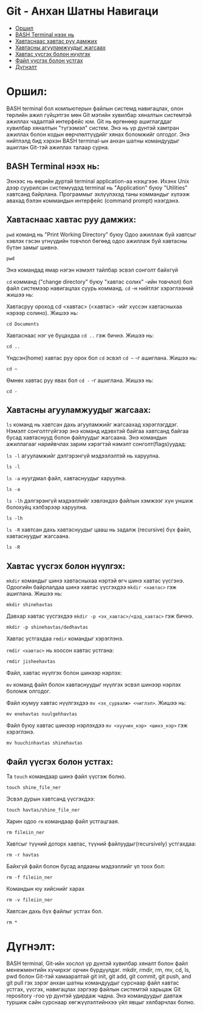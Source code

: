 # Git - Анхан Шатны Навигаци

- [Оршил](#оршил)
- [BASH Terminal нээх нь](#bash-terminal-нээх-нь)
- [Хавтаснаас хавтас руу дамжих](#хавтаснаас-хавтас-руу-дамжих)
- [Хавтасны агууламжуудыг жагсаах](#хавтасны-агууламжуудыг-жагсаах)
- [Хавтас үүсгэх болон нүүлгэх](#хавтас-үүсгэх-болон-нүүлгэх)
- [Файл үүсгэх болон устгах](#файл-үүсгэх-болон-устгах)
- [Дүгнэлт](#дүгнэлт)

# Оршил:

BASH terminal бол компьютерын файлын системд навигацлах, олон төрлийн ажил гүйцэтгэх мөн Git мэтийн хувилбар хяналтын системтэй ажиллах чадалтай интерфейс юм. Git нь өргөнөөр ашиглагддаг хувилбар хяналтын "түгээмэл" систем. Энэ нь үр дүнтэй хамтран ажиллах болон кодын өөрчлөлтүүдийг хянах боломжийг олгодог. Энэ нийтлэлд бид хэрхэн BASH terminal-ын анхан шатны командуудыг ашиглан Git-тэй ажиллах талаар сурна.

## BASH Terminal нээх нь:

Эхнээс нь өөрийн дуртай terminal application-аа нээцгээе. Ихэнх Unix дээр суурилсан системүүдэд terminal нь "Application" буюу "Utilities" хавтсанд байрлана. Программыг эхлүүлэхэд таны коммандыг хүлээж авахад бэлэн коммандын интерфейс (command prompt) нээгдэнэ.

## Хавтаснаас хавтас руу дамжих:

`pwd` команд нь "Print Working Directory" буюу Одоо ажиллаж буй хавтсыг хэвлэх гэсэн үгнүүдийн товчлол бөгөөд одоо ажиллаж буй хавтасны бүтэн замыг шивнэ.

```commandline
pwd
```

Энэ командад ямар нэгэн нэмэлт тайлбар эсвэл сонголт байхгүй

`cd` комманд ("change directory" буюу "хавтас солих" -ийн товчлол) бол файл системээр навигацлах суурь комманд. `cd` -н нийтлэг хэрэглээний жишээ нь:

Хавтасруу ороход cd <хавтас> (<хавтас> -ийг хүссэн хавтасныхаа нэрээр солино). Жишээ нь:

```
cd Documents
```

Хавтаснаас нэг үе буцахдаа `cd ..` гэж бичнэ. Жишээ нь:

```
cd ..
```

Үндсэн(home) хавтас руу орох бол `cd` эсвэл `cd ~` -г ашиглана. Жишээ нь:

```
cd ~
```

Өмнөх хавтас руу явах бол `cd -` -г ашиглана. Жишээ нь:

```
cd -
```

## Хавтасны агууламжуудыг жагсаах:

`ls` команд нь хавтсан дахь агууламжийг жагсаахад хэрэглэгддэг. Нэмэлт сонголтгүйгээр энэ команд идэвхтэй байгаа хавтсанд байгаа бусад хавтаснууд болон файлуудыг жагсаана. Энэ командын ажиллагааг нарийвчлах зарим хэрэгтэй нэмэлт сонголт(flags)уудад:

`ls -l` агууламжийг дэлгэрэнгүй мэдээлэлтэй нь харуулна.

```
ls -l
```

`ls -a` нуугдмал файл, хавтаснуудыг харуулна.

```
ls -a
```

`ls -lh` дэлгэрэнгүй мэдээллийг хэвлэхдээ файлын хэмжээг хүн уншиж болохуйц хэлбэрээр харуулна.

```
ls -lh
```

`ls -R` хавтсан дахь хавтаснуудыг цааш нь задалж (recursive) бүх файл, хавтаснуудыг жагсаана.

```
ls -R
```

## Хавтас үүсгэх болон нүүлгэх:

`mkdir` командыг шинэ хавтасныхаа нэртэй өгч шинэ хавтас үүсгэнэ. Одоогийн байрлалдаа шинэ хавтас үүсгэхдээ `mkdir <хавтас>` гэж ашиглана. Жишээ нь:

```
mkdir shinehavtas
```

Давхар хавтас үүсгэхдээ `mkdir -p <эх_хавтас>/<дэд_хавтас>` гэж бичнэ.

```
mkdir -p shinehavtas/dedhavtas
```

Хавтас устгахдаа `rmdir` командыг хэрэглэнэ.

`rmdir <хавтас>` нь хоосон хавтас устгана:

```
rmdir jisheehavtas
```

Файл, хавтас нүүлгэх болон шинээр нэрлэх:

`mv` команд файл болон хавтаснуудыг нүүлгэх эсвэл шинээр нэрлэх боломж олгодог.

Файл юумуу хавтас нүүлгэхдээ `mv <эх_сурвалж> <чиглэл>`. Жишээ нь:

```
mv enehavtas nuulgehhavtas
```

Файл буюу хавтас шинээр нэрлэхдээ `mv <хуучин_нэр> <шинэ_нэр>` гэж хэрэглэнэ.

```
mv huuchinhavtas shinehavtas
```

## Файл үүсгэх болон устгах:

Та `touch` командаар шинэ файл үүсгэж болно.

```commandline
touch shine_file_ner
```

Эсвэл дурын хавтсанд үүсгэхдээ:

```commandline
touch havtas/shine_file_ner
```

Харин одоо `rm` командаар файл устгацгаая.

```commandline
rm fileiin_ner
```

Хавтсыг түүний доторх хавтас, түүний файлуудыг(recursively) устгахдаа:

```commandline
rm -r havtas
```

Байхгүй файл болон бусад алдааны мэдээллийг үл тоох бол:

```commandline
rm -f fileiin_ner
```

Командын юу хийснийг харах

```commandline
rm -v fileiin_ner
```

Хавтсан дахь бүх файлыг устгах бол.

```commandline
rm *
```

# Дүгнэлт:

BASH terminal, Git-ийн хослол үр дүнтэй хувилбар хяналт болон файл менежментийн хүчирхэг орчин бүрдүүлдэг. mkdir, rmdir, rm, mv, cd, ls, pwd болон Git-тэй хамааралтай git init, git add, git commit, git push, and git pull гэх зэрэг анхан шатны командуудыг сурснаар файл хавтас устгах, үүсгэх, навигацлах зэргээр файлын системтэй харьцаж Git repository -гоо үр дүнтэй удирдаж чадна. Энэ командуудыг давтаж туршиж сайн сурснаар хөгжүүлэлтийнхээ үйл явцыг хялбарчлах болно.
